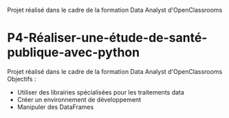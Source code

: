 Projet réalisé dans le cadre de la formation Data Analyst d'OpenClassrooms

# P4-Réaliser-une-étude-de-santé-publique-avec-python
Projet réalisé dans le cadre de la formation Data Analyst d'OpenClassrooms
Objectifs :
- Utiliser des librairies spécialisées pour les traitements data
- Créer un environnement de développement
- Manipuler des DataFrames
